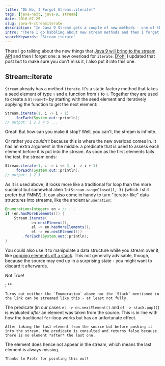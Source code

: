 ```yaml
---
title: "Oh No, I Forgot Stream::iterate!"
tags: [java-next, java-9, stream]
date: 2016-07-25
slug: java-9-streamiterate
description: "In Java 9 Stream gets a couple of new methods - one of them is an overload of 'iterate' that takes a predicate and returns a finite stream."
intro: "There I go babbling about new stream methods and then I forget one: a Stream::iterate overload that produces a finite stream."
searchKeywords: "Stream iterate"
---
```


There I go talking about the new things that [Java 9 will bring to the stream API](java-9-stream) and then I forget one: a new overload for `iterate`.
[D'oh!](https://www.youtube.com/watch?v=cnaeIAEp2pU) I updated that post but to make sure you don't miss it, I also put it into this one.

## Stream::iterate

`Stream` already has a method `iterate`.
It's a static factory method that takes a seed element of type `T` and a function from `T` to `T`.
Together they are used to create a `Stream<T>` by starting with the seed element and iteratively applying the function to get the next element:

```java
Stream.iterate(1, i -> i + 1)
	.forEach(System.out::println);
// output: 1 2 3 4 5 ...
```

Great!
But how can you make it stop?
Well, you can't, the stream is infinite.

Or rather you *couldn't* because this is where the new overload comes in.
It has an extra argument in the middle: a predicate that is used to assess each element before it is put into the stream.
As soon as the first elements fails the test, the stream ends:

```java
Stream.iterate(1, i -> i <= 3, i -> i + 1)
	.forEach(System.out::println);
// output: 1 2 3
```

As it is used above, it looks more like a traditional for loop than the more succinct but somewhat alien `IntStream.rangeClosed(1, 3)` (which I still prefer but YMMV).
It can also come in handy to turn "iterator-like" data structures into streams, like the ancient `Enumeration`:

```java
Enumeration<Integer> en = // ...
if (en.hasMoreElements()) {
	Stream.iterate(
			en.nextElement(),
			el -> en.hasMoreElements(),
			el -> en.nextElement())
		.forEach(System.out::println);
}
```

You could also use it to manipulate a data structure while you stream over it, like [popping elements off a stack](http://stackoverflow.com/q/38159906/2525313).
This not generally advisable, though, because the source may end up in a surprising state - you might want to discard it afterwards.

Not True!

:   **

	Turns out neither the `Enumeration` above nor the `Stack` mentioned in the link can be streamed like this - at least not fully.
The predicate (in our cases `el -> en.nextElement()` and `el -> stack.pop()`) is evaluated *after* an element was taken from the source.
This is in line with how the traditional `for`-loop works but has an unfortunate effect.

	After taking the last element from the source but before pushing it into the stream, the predicate is consulted and returns false because there is no element *after* the last one.
The element does hence not appear in the stream, which means the last element is always missing.

	Thanks to Piotr for pointing this out!


